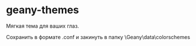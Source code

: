 # geany-themes
Мягкая тема для ваших глаз.

Сохранить в формате .conf и закинуть в папку \Geany\data\colorschemes
